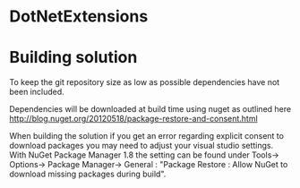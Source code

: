 DotNetExtensions
======

Building solution
========================

To keep the git repository size as low as possible dependencies have not been included.

Dependencies will be downloaded at build time using nuget as outlined here http://blog.nuget.org/20120518/package-restore-and-consent.html

When building the solution if you get an error regarding explicit consent to download packages you may need to adjust your visual studio settings. With NuGet Package Manager 1.8 the setting can be found under Tools-> Options-> Package Manager-> General : "Package Restore : Allow NuGet to download missing packages during build".
